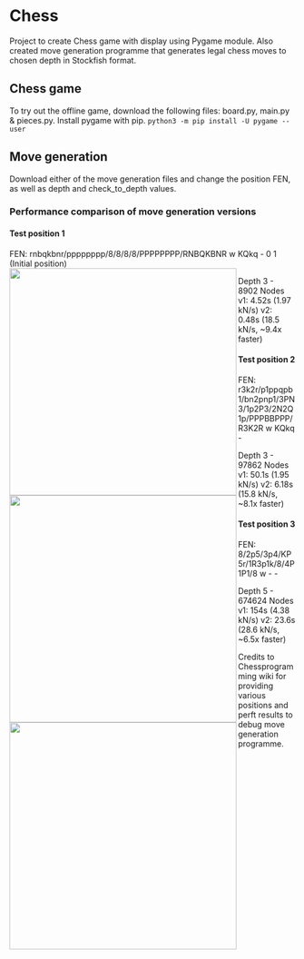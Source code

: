 # Chess
Project to create Chess game with display using Pygame module. Also created move generation programme that generates legal chess moves to chosen depth in Stockfish format.

## Chess game
To try out the offline game, download the following files: board.py, main.py & pieces.py. Install pygame with pip.
``` python3 -m pip install -U pygame --user ```

## Move generation
Download either of the move generation files and change the position FEN, as well as depth and check_to_depth values.

### Performance comparison of move generation versions

#### Test position 1
FEN: rnbqkbnr/pppppppp/8/8/8/8/PPPPPPPP/RNBQKBNR w KQkq - 0 1 (Initial position)
<img src="https://user-images.githubusercontent.com/40373653/147361434-d5462ded-8121-4248-8688-f2b3b39e7fd5.PNG" align="left" height="400" width="400">



Depth 3 - 8902 Nodes
v1: 4.52s (1.97 kN/s)
v2: 0.48s (18.5 kN/s, ~9.4x faster)


#### Test position 2
FEN: r3k2r/p1ppqpb1/bn2pnp1/3PN3/1p2P3/2N2Q1p/PPPBBPPP/R3K2R w KQkq -
<img src="https://user-images.githubusercontent.com/40373653/147361436-f61e4da4-d7d8-49f5-b612-070a83218f5d.PNG" align="left" height="400" width="400">



Depth 3 - 97862 Nodes
v1: 50.1s (1.95 kN/s)
v2: 6.18s (15.8 kN/s, ~8.1x faster)


#### Test position 3
FEN: 8/2p5/3p4/KP5r/1R3p1k/8/4P1P1/8 w - - 
<img src="https://user-images.githubusercontent.com/40373653/147361438-3356fed6-897c-40a3-bd3d-80b0a7ed08a9.PNG" align="left" height="400" width="400">



Depth 5 - 674624 Nodes
v1: 154s (4.38 kN/s)
v2: 23.6s (28.6 kN/s, ~6.5x faster)


Credits to Chessprogramming wiki for providing various positions and perft results to debug move generation programme.
